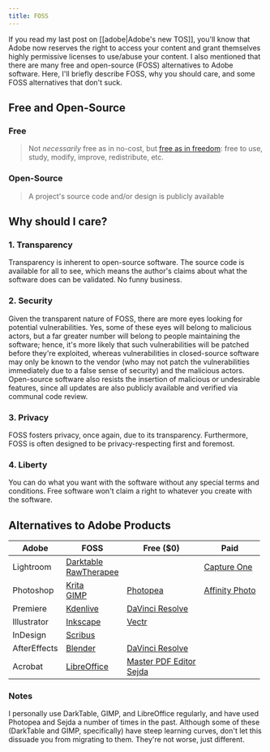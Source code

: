```yaml
---
title: FOSS
---
```

If you read my last post on [[adobe|Adobe's new TOS]], you'll know that Adobe now reserves the right to access your content and grant themselves highly permissive licenses to use/abuse your content. I also mentioned that there are many free and open-source (FOSS) alternatives to Adobe software. Here, I'll briefly describe FOSS, why you should care, and some FOSS alternatives that don't suck.
## Free and Open-Source
### Free

> Not *necessarily* free as in no-cost, but [free as in freedom](https://www.gnu.org/philosophy/free-sw.html): free to use, study, modify, improve, redistribute, etc.
### Open-Source

> A project's source code and/or design is publicly available
## Why should I care? 
### 1. Transparency
Transparency is inherent to open-source software. The source code is available for all to see, which means the author's claims about what the software does can be validated. No funny business.
### 2. Security
Given the transparent nature of FOSS, there are more eyes looking for potential vulnerabilities. Yes, some of these eyes will belong to malicious actors, but a far greater number will belong to people maintaining the software; hence, it's more likely that such vulnerabilities will be patched before they're exploited, whereas vulnerabilities in closed-source software may only be known to the vendor (who may not patch the vulnerabilities immediately due to a false sense of security) and the malicious actors.
Open-source software also resists the insertion of malicious or undesirable features, since all updates are also publicly available and verified via communal code review.
### 3. Privacy
FOSS fosters privacy, once again, due to its transparency. Furthermore, FOSS is often designed to be privacy-respecting first and foremost. 
### 4. Liberty
You can do what you want with the software without any special terms and conditions. Free software won't claim a right to whatever you create with the software.
## Alternatives to Adobe Products

| Adobe        | FOSS                                                                               | Free ($0)                                                                                          | Paid                                                      |
| ------------ | ---------------------------------------------------------------------------------- | -------------------------------------------------------------------------------------------------- | --------------------------------------------------------- |
| Lightroom    | [Darktable](https://www.darktable.org/)<br>[RawTherapee](https://rawtherapee.com/) |                                                                                                    | [Capture One](https://www.captureone.com/en)              |
| Photoshop    | [Krita](https://krita.org/en/)<br>[GIMP](https://www.gimp.org/)                    | [Photopea](https://www.photopea.com/)                                                              | [Affinity Photo](https://affinity.serif.com/en-us/photo/) |
| Premiere     | [Kdenlive](https://kdenlive.org/en/)                                               | [DaVinci Resolve](https://www.blackmagicdesign.com/products/davinciresolve)                        |                                                           |
| Illustrator  | [Inkscape](https://inkscape.org/)                                                  | [Vectr](https://vectr.com/)                                                                        |                                                           |
| InDesign     | [Scribus](https://www.scribus.net/)                                                |                                                                                                    |                                                           |
| AfterEffects | [Blender](https://www.blender.org/)                                                | [DaVinci Resolve](https://www.blackmagicdesign.com/products/davinciresolve)                        |                                                           |
| Acrobat      | [LibreOffice](https://www.libreoffice.org/download/download-libreoffice/)          | [Master PDF Editor](https://code-industry.net/masterpdfeditor/)<br>[Sejda](https://www.sejda.com/) |                                                           |
### Notes
I personally use DarkTable, GIMP, and LibreOffice regularly, and have used Photopea and Sejda a number of times in the past. Although some of these (DarkTable and GIMP, specifically) have steep learning curves, don't let this dissuade you from migrating to them. They're not worse, just different. 